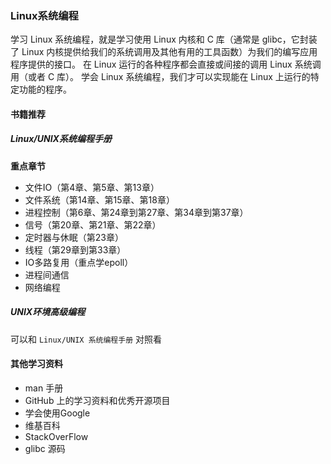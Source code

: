 ### Linux系统编程

学习 Linux 系统编程，就是学习使用 Linux 内核和 C 库（通常是 glibc，它封装了 Linux 内核提供给我们的系统调用及其他有用的工具函数）为我们的编写应用程序提供的接口。
在 Linux 运行的各种程序都会直接或间接的调用 Linux 系统调用（或者 C 库）。
学会 Linux 系统编程，我们才可以实现能在 Linux 上运行的特定功能的程序。

#### 书籍推荐

##### Linux/UNIX系统编程手册

**重点章节**

* 文件IO（第4章、第5章、第13章）
* 文件系统（第14章、第15章、第18章）
* 进程控制（第6章、第24章到第27章、第34章到第37章）
* 信号（第20章、第21章、第22章）
* 定时器与休眠（第23章）
* 线程（第29章到第33章）
* IO多路复用（重点学epoll）
* 进程间通信
* 网络编程

##### UNIX环境高级编程

可以和 `Linux/UNIX 系统编程手册` 对照看

#### 其他学习资料

- man 手册
- GitHub 上的学习资料和优秀开源项目
- 学会使用Google
- 维基百科
- StackOverFlow
- glibc 源码
